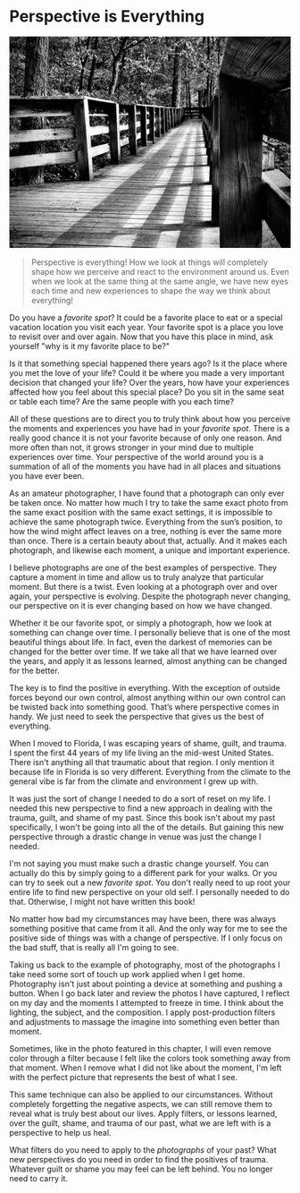 # Perspective is Everything

![](./img/perspective-is-verything.jpeg)

> Perspective is everything! How we look at things will completely shape how we perceive and react to the environment around us. Even when we look at the same thing at the same angle, we have new eyes each time and new experiences to shape the way we think about everything!

Do you have a *favorite spot*? It could be a favorite place to eat or a special vacation location you visit each year. Your favorite spot is a place you love to revisit over and over again. Now that you have this place in mind, ask yourself "why is it my favorite place to be?"

Is it that something special happened there years ago? Is it the place where you met the love of your life? Could it be where you made a very important decision that changed your life? Over the years, how have your experiences affected how you feel about this special place? Do you sit in the same seat or table each time? Are the same people with you each time?

All of these questions are to direct you to truly think about how you perceive the moments and experiences you have had in your *favorite spot*. There is a really good chance it is not your favorite because of only one reason. And more often than not, it grows stronger in your mind due to multiple experiences over time. Your perspective of the world around you is a summation of all of the moments you have had in all places and situations you have ever been.

As an amateur photographer, I have found that a photograph can only ever be taken once. No matter how much I try to take the same exact photo from the same exact position with the same exact settings, it is impossible to achieve the same photograph twice. Everything from the sun’s position, to how the wind might affect leaves on a tree, nothing is ever the same more than once. There is a certain beauty about that, actually. And it makes each photograph, and likewise each moment, a unique and important experience.

I believe photographs are one of the best examples of perspective. They capture a moment in time and allow us to truly analyze that particular moment. But there is a twist. Even looking at a photograph over and over again, your perspective is evolving. Despite the photograph never changing, our perspective on it is ever changing based on how we have changed.

Whether it be our favorite spot, or simply a photograph, how we look at something can change over time. I personally believe that is one of the most beautiful things about life. In fact, even the darkest of memories can be changed for the better over time. If we take all that we have learned over the years, and apply it as lessons learned, almost anything can be changed for the better.

The key is to find the positive in everything. With the exception of outside forces beyond our own control, almost anything within our own control can be twisted back into something good. That’s where perspective comes in handy. We just need to seek the perspective that gives us the best of everything.

When I moved to Florida, I was escaping years of shame, guilt, and trauma. I spent the first 44 years of my life living an the mid-west United States. There isn't anything all that traumatic about that region. I only mention it because life in Florida is so very different. Everything from the climate to the general vibe is far from the climate and environment I grew up with.

It was just the sort of change I needed to do a sort of reset on my life. I needed this new perspective to find a new approach in dealing with the trauma, guilt, and shame of my past. Since this book isn't about my past specifically, I won't be going into all the of the details. But gaining this new perspective through a drastic change in venue was just the change I needed.

I'm not saying you must make such a drastic change yourself. You can actually do this by simply going to a different park for your walks. Or you can try to seek out a new *favorite spot*. You don't really need to up root your entire life to find new perspective on your old self. I personally needed to do that. Otherwise, I might not have written this book!

No matter how bad my circumstances may have been, there was always something positive that came from it all. And the only way for me to see the positive side of things was with a change of perspective. If I only focus on the bad stuff, that is really all I'm going to see.

Taking us back to the example of photography, most of the photographs I take need some sort of touch up work applied when I get home. Photography isn't just about pointing a device at something and pushing a button. When I go back later and review the photos I have captured, I reflect on my day and the moments I attempted to freeze in time. I think about the lighting, the subject, and the composition. I apply post-production filters and adjustments to massage the imagine into something even better than moment.

Sometimes, like in the photo featured in this chapter, I will even remove color through a filter because I felt like the colors took something away from that moment. When I remove what I did not like about the moment, I'm left with the perfect picture that represents the best of what I see.

This same technique can also be applied to our circumstances. Without completely forgetting the negative aspects, we can still remove them to reveal what is truly best about our lives. Apply filters, or lessons learned, over the guilt, shame, and trauma of our past, what we are left with is a perspective to help us heal.

What filters do you need to apply to the *photographs* of your past? What new perspectives do you need in order to find the positives of trauma. Whatever guilt or shame you may feel can be left behind. You no longer need to carry it. 